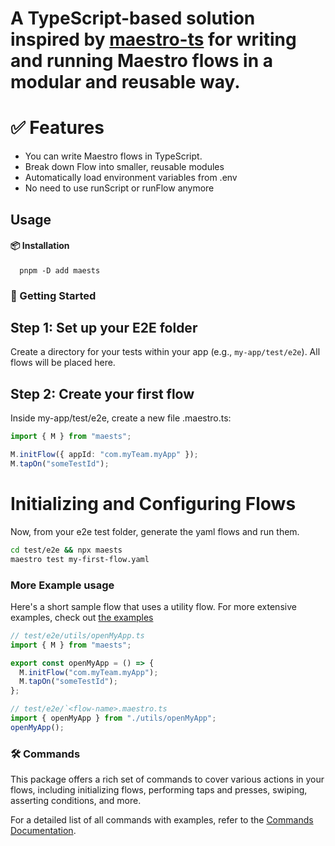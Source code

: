 # A TypeScript-based solution inspired by [maestro-ts](https://github.com/johkade/maestro-ts) for writing and running Maestro flows in a modular and reusable way.

# ✅ Features

 - You can write Maestro flows in TypeScript.  
 - Break down Flow into smaller, reusable modules  
 - Automatically load environment variables from .env  
 - No need to use runScript or runFlow anymore

## Usage

#### 📦 Installation

```sh:
  pnpm -D add maests
```

### 🚀 Getting Started

## Step 1: Set up your E2E folder

Create a directory for your tests within your app (e.g., `my-app/test/e2e`). All flows will be placed here.

## Step 2: Create your first flow

Inside my-app/test/e2e, create a new file <flow-name>.maestro.ts:


```typescript
import { M } from "maests";

M.initFlow({ appId: "com.myTeam.myApp" });
M.tapOn("someTestId");

```

# Initializing and Configuring Flows

Now, from your e2e test folder, generate the yaml flows and run them.

```sh
cd test/e2e && npx maests
maestro test my-first-flow.yaml
```

### More Example usage

Here's a short sample flow that uses a utility flow. For more extensive examples, check out [the examples](example/sample-flow.maestro.ts)

```typescript
// test/e2e/utils/openMyApp.ts
import { M } from "maests";

export const openMyApp = () => {
  M.initFlow("com.myTeam.myApp");
  M.tapOn("someTestId");
};

// test/e2e/`<flow-name>.maestro.ts
import { openMyApp } from "./utils/openMyApp";
openMyApp();
```

### 🛠️ Commands
This package offers a rich set of commands to cover various actions in your flows, including initializing flows, performing taps and presses, swiping, asserting conditions, and more.

For a detailed list of all commands with examples, refer to the [Commands Documentation](./example/commands.md).


